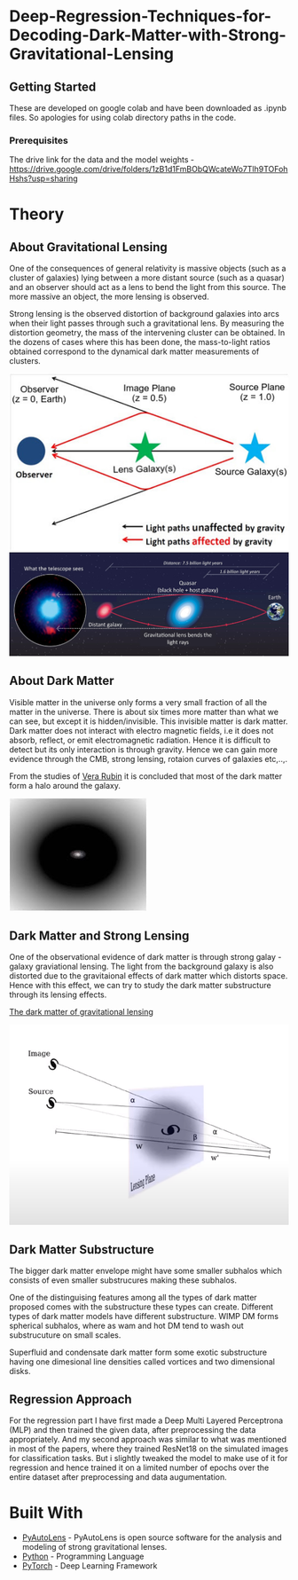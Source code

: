 # Deep-Regression-Techniques-for-Decoding-Dark-Matter-with-Strong-Gravitational-Lensing


## Getting Started

These are developed on google colab and have been downloaded as .ipynb files. So apologies for using colab directory paths in the code.

### Prerequisites

The drive link for the data and the model weights - https://drive.google.com/drive/folders/1zB1d1FmBObQWcateWo7Tlh9TOFohHshs?usp=sharing


# Theory

## About Gravitational Lensing

One of the consequences of general relativity is massive objects (such as a cluster of galaxies) lying between a more distant source (such as a quasar) and an observer should act as a lens to bend the light from this source. The more massive an object, the more lensing is observed.

Strong lensing is the observed distortion of background galaxies into arcs when their light passes through such a gravitational lens. By measuring the distortion geometry, the mass of the intervening cluster can be obtained. In the dozens of cases where this has been done, the mass-to-light ratios obtained correspond to the dynamical dark matter measurements of clusters.

![](/images/gravlens.jpg)
![](/images/lensing1.jpg)

## About Dark Matter

Visible matter in the universe only forms a very small fraction of all the matter in the universe. There is about six times more matter than what we can see, but except it is hidden/invisible. This invisible matter is dark matter. Dark matter does not interact with electro magnetic fields, i.e it does not absorb, reflect, or emit electromagnetic radiation. Hence it is difficult to detect but its only interaction is through gravity. Hence we can gain more evidence through the CMB, strong lensing, rotaion curves of galaxies etc,..,.

From the studies of [Vera Rubin](https://www.researchgate.net/publication/333131297_Vera_Rubin_and_the_hypothesis_of_dark_matter_existence) it is concluded that most of the dark matter form a halo around the galaxy.

![](/images/halo.jpeg)

## Dark Matter and Strong Lensing

One of the observational evidence of dark matter is through strong galay - galaxy graviational lensing. The light from the background galaxy is also distorted due to the gravitaional effects of dark matter which distorts space. Hence with this effect, we can try to study the dark matter substructure through its lensing effects.

[The dark matter of gravitational lensing](https://arxiv.org/pdf/1001.1739.pdf)

![](/images/halolens.png)


## Dark Matter Substructure

The bigger dark matter envelope might have some smaller subhalos which consists of even smaller substrucures making these subhalos.

One of the distinguising features among all the types of dark matter proposed comes with the substructure these types can create. Different types of dark matter models have different substructure. WIMP DM forms spherical subhalos, where as wam and hot DM tend to wash out substrucuture on small scales.

Superfluid and condensate dark matter form some exotic substructure having one dimesional line densities called vortices and two dimensional disks.


## Regression Approach

For the regression part I have first made a Deep Multi Layered Perceptrona (MLP) and then trained the given data, after preprocessing the data appropriately. And my second approach was similar to what was mentioned in most of the papers, where they trained ResNet18 on the simulated images for classification tasks. But i slightly tweaked the model to make use of it for regression and hence trained it on a limited number of epochs over the entire dataset after preprocessing and data augumentation.


# Built With

* [PyAutoLens](https://pyautolens.readthedocs.io/en/latest/) - PyAutoLens is open source software for the analysis and modeling of strong gravitational lenses.
* [Python](https://www.python.org/) - Programming Language
* [PyTorch](https://pytorch.org/) - Deep Learning Framework

